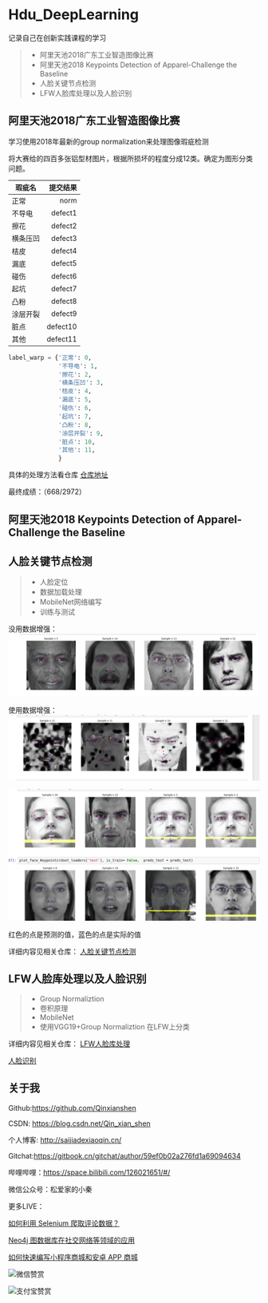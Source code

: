 # Hdu_DeepLearning
记录自己在创新实践课程的学习


> * 阿里天池2018广东工业智造图像比赛
> * 阿里天池2018 Keypoints Detection of Apparel-Challenge the Baseline
> * 人脸关键节点检测
> * LFW人脸库处理以及人脸识别


## 阿里天池2018广东工业智造图像比赛

学习使用2018年最新的group normalization来处理图像瑕疵检测

将大赛给的四百多张铝型材图片，根据所损坏的程度分成12类。确定为图形分类问题。

| 瑕疵名        | 提交结果   |  
| --------   | -----:  | 
| 正常     | norm |  
| 不导电        |   defect1   |  
| 擦花        |    defect2    |  
| 横条压凹        |    defect3    | 
| 桔皮        |    defect4    | 
| 漏底        |    defect5    | 
| 碰伤        |    defect6    | 
| 起坑        |    defect7    | 
| 凸粉        |    defect8    | 
| 涂层开裂        |    defect9    | 
| 脏点        |    defect10    | 
| 其他        |    defect11    | 


```python
label_warp = {'正常': 0,
              '不导电': 1,
              '擦花': 2,
              '横条压凹': 3,
              '桔皮': 4,
              '漏底': 5,
              '碰伤': 6,
              '起坑': 7,
              '凸粉': 8,
              '涂层开裂': 9,
              '脏点': 10,
              '其他': 11,
              }

```

具体的处理方法看仓库
[仓库地址](https://github.com/Qinxianshen/tianchi_2018_guangdong_image)

最终成绩：（668/2972）

## 阿里天池2018 Keypoints Detection of Apparel-Challenge the Baseline



## 人脸关键节点检测

> * 人脸定位
> * 数据加载处理
> * MobileNet网络编写
> * 训练与测试

没用数据增强：
![没用数据增强](./img.png)


使用数据增强：
![使用数据增强](./img-aug.png)


![使用数据增强](./earseImage.png)

红色的点是预测的值，蓝色的点是实际的值


详细内容见相关仓库：
[人脸关键节点检测](https://github.com/Qinxianshen/MobileNet_facekeypoint)


## LFW人脸库处理以及人脸识别

> * Group Normaliztion
> * 卷积原理
> * MobileNet
> * 使用VGG19+Group Normaliztion 在LFW上分类

详细内容见相关仓库：
[LFW人脸库处理](https://github.com/Qinxianshen/lfw-face)

[人脸识别](https://github.com/Qinxianshen/Face_-classification_)


## 关于我

Github:https://github.com/Qinxianshen

CSDN: https://blog.csdn.net/Qin_xian_shen

个人博客: http://saijiadexiaoqin.cn/

Gitchat:https://gitbook.cn/gitchat/author/59ef0b02a276fd1a69094634

哔哩哔哩：https://space.bilibili.com/126021651/#/

微信公众号：松爱家的小秦

更多LIVE：

[如何利用 Selenium 爬取评论数据？](https://gitbook.cn/gitchat/activity/59ef0fbf54011222e227c720)

[Neo4j 图数据库在社交网络等领域的应用](https://gitbook.cn/gitchat/activity/5a310961259a166307ceadb4)

[如何快速编写小程序商城和安卓 APP 商城](https://gitbook.cn/gitchat/activity/5b628776ff984e633d987f7d)


![微信赞赏](http://pc2bqmnuo.bkt.clouddn.com/249781965284692510.jpg)

![支付宝赞赏](http://pc2bqmnuo.bkt.clouddn.com/667424079218363348.jpg)

